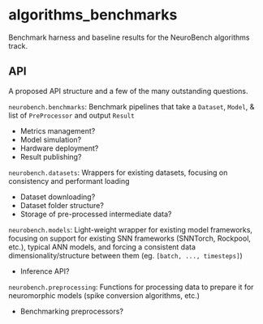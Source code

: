 # algorithms_benchmarks

Benchmark harness and baseline results for the NeuroBench algorithms track.

## API
A proposed API structure and a few of the many outstanding questions.

`neurobench.benchmarks`: Benchmark pipelines that take a `Dataset`, `Model`, & list of `PreProcessor` and output `Result`
- Metrics management?
- Model simulation?
- Hardware deployment?
- Result publishing?

`neurobench.datasets`: Wrappers for existing datasets, focusing on consistency and performant loading
- Dataset downloading?
- Dataset folder structure?
- Storage of pre-processed intermediate data?

`neurobench.models`: Light-weight wrapper for existing model frameworks, focusing on support for existing SNN frameworks (SNNTorch, Rockpool, etc.), typical ANN models, and forcing a consistent data dimensionality/structure between them (eg. `[batch, ..., timesteps]`)
- Inference API?

`neurobench.preprocessing`: Functions for processing data to prepare it for neuromorphic models (spike conversion algorithms, etc.)
- Benchmarking preprocessors?
